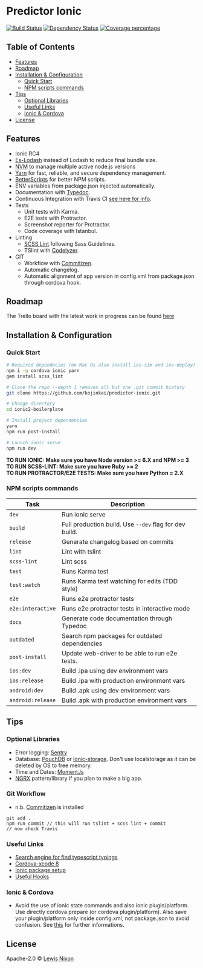 [travis-image]: https://travis-ci.org/kojinkai/predictor-ionic.svg?branch=master
[travis-url]: https://travis-ci.org/kojinkai/predictor-ionic
[daviddm-image]: https://david-dm.org/kojinkai/predictor-ionic.svg?theme=shields.io
[daviddm-url]: https://david-dm.org/kojinkai/predictor-ionic
[coveralls-image]: https://coveralls.io/repos/kojinkai/predictor-ionic/badge.svg
[coveralls-url]: https://coveralls.io/r/kojinkai/predictor-ionic
[roadmap]: https://trello.com/b/Npci1zEG/predictor

# Predictor Ionic
[![Build Status][travis-image]][travis-url] [![Dependency Status][daviddm-image]][daviddm-url] [![Coverage percentage][coveralls-image]][coveralls-url]

## Table of Contents
- [Features](#features)
- [Roadmap](#roadmap)
- [Installation & Configuration](#installation)
    - [Quick Start](#quick-start)
    - [NPM scripts commands](#npm-scripts)
- [Tips](#tips)
    - [Optional Libraries](#optional-libraries)
    - [Useful Links](#links)
    - [Ionic & Cordova](#ionic-cordova)
- [License](#license)

## <a name="features"></a>Features
- Ionic RC4
- [Es-Lodash](#optional-libraries) instead of Lodash to reduce final bundle size.
- [NVM](https://github.com/creationix/nvm) to manage multiple active node.js versions
- [Yarn](https://github.com/yarnpkg/yarn) for fast, reliable, and secure dependency management.
- [BetterScripts](https://github.com/benoror/better-npm-run) for better NPM scripts.
- ENV variables from package.json injected automatically.
- Documentation with [Typedoc](https://github.com/TypeStrong/typedoc/).
- Continuous Integration with Travis CI [see here for info][travis-url].
- Tests
    - Unit tests with Karma.
    - E2E tests with Protractor.
    - Screenshot reporter for Protractor.
    - Code coverage with Istanbul.
- Linting
    - [SCSS Lint](https://github.com/HugoGiraudel/sass-boilerplate) following Sass Guidelines.
    - TSlint with [Codelyzer](https://github.com/mgechev/codelyzer).
- GIT 
    - Workflow with [Commitizen](https://github.com/commitizen/cz-cli).
    - Automatic changelog.
    - Automatic alignment of app version in config.xml from package.json through cordova hook.

## <a name="roadmap"></a>Roadmap
The Trello board with the latest work in progress can be found [here][roadmap]

## <a name="installation"></a>Installation & Configuration
### <a name="quick-start"></a>Quick Start
```bash
# Required dependecies (on Mac Os also install ios-sim and ios-deploy)
npm i -g cordova ionic yarn
gem install scss_lint

# Clone the repo --depth 1 removes all but one .git commit history
git clone https://github.com/kojinkai/predictor-ionic.git

# Change directory
cd ionic2-boilerplate

# Install project dependencies
yarn
npm run post-install

# Launch ionic serve
npm run dev
```
**TO RUN IONIC: Make sure you have Node version >= 6.X and NPM >= 3** <br>
**TO RUN SCSS-LINT: Make sure you have Ruby >= 2** <br>
**TO RUN PROTRACTOR/E2E TESTS: Make sure you have Python = 2.X**

### <a name="npm-scripts"></a>NPM scripts commands
| Task              | Description                                            |
|-------------------|--------------------------------------------------------|
| `dev`             | Run ionic serve                                        |
| `build`           | Full production build. Use `--dev` flag for dev build. |
| `release`         | Generate changelog based on commits                    |
| `lint`            | Lint with tslint                                       |
| `scss-lint`       | Lint scss                                              |
| `test`            | Runs Karma test                                        |
| `test:watch`      | Runs Karma test watching for edits (TDD style)         |
| `e2e`             | Runs e2e protractor tests                              |
| `e2e:interactive` | Runs e2e protractor tests in interactive mode          |
| `docs`            | Generate code documentation through Typedoc            |
| `outdated`        | Search npm packages for outdated dependencies          |
| `post-install`    | Update web-driver to be able to run e2e tests.         |
| `ios:dev`         | Build .ipa using dev environment vars                  |
| `ios:release`     | Build .ipa with production environment vars            |
| `android:dev`     | Build .apk using dev environment vars                  |
| `android:release` | Build .apk with production environment vars            |

## <a name="tips"></a>Tips
### <a name="optional-libraries"></a>Optional Libraries
- Error logging: [Sentry](https://docs.sentry.io/clients/javascript/integrations/angular2/)
- Database: [PouchDB](https://pouchdb.com/) or [Ionic-storage](https://github.com/driftyco/ionic-storage). Don't use localstorage as it can be deleted by OS to free memory.
- Time and Dates: [MomentJs](http://momentjs.com/)
- [NGRX](https://github.com/ngrx/store) pattern/library if you plan to make a big app.

### <a name="git-workflow"></a>Git Workflow

* n.b. [Commitizen](https://github.com/commitizen/cz-cli) is installed

```
git add .
npm run commit // this will run tslint + scss lint + commit
// now check Travis
```

### <a name="links"></a>Useful Links
- [Search engine for find typescript typings](http://microsoft.github.io/TypeSearch/)
- [Cordova-xcode 8](https://dpogue.ca/articles/cordova-xcode8.html)
- [Ionic package setup](https://docs.ionic.io/services/package/)
- [Useful Hooks](https://github.com/driftyco/ionic-package-hooks)

### <a name="ionic-cordova"></a>Ionic & Cordova
- Avoid the use of ionic state commands and also ionic plugin/platform. Use directly cordova prepare (or cordova plugin/platform). Also save your plugin/platform only inside config.xml, not package.json to avoid confusion. See [this](https://github.com/driftyco/ionic-cli/issues/1324) for further informations. 

## <a name="license"></a>License
Apache-2.0 © [Lewis Nixon](http://boxdeluxe.io)
